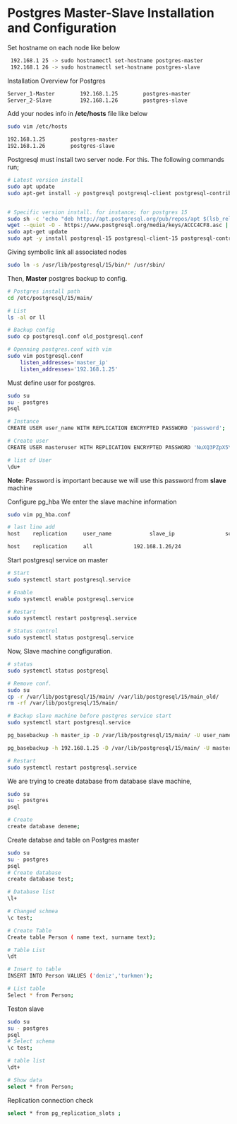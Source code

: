 # Postgres Master-Slave Installation and Configuration


Set hostname on each node like below
``` bash
 192.168.1 25 -> sudo hostnamectl set-hostname postgres-master
 192.168.1 26 -> sudo hostnamectl set-hostname postgres-slave

```

Installation Overview for Postgres
``` bash
Server_1-Master        192.168.1.25        postgres-master
Server_2-Slave         192.168.1.26        postgres-slave 

```

Add your nodes info in **/etc/hosts** file like below
``` bash
sudo vim /etc/hosts

192.168.1.25        postgres-master
192.168.1.26        postgres-slave 

```

Postgresql must install two server node. For this.
The following commands run;

``` bash
# Latest version install
sudo apt update
sudo apt-get install -y postgresql postgresql-client postgresql-contrib


# Specific version install. for instance; for postgres 15
sudo sh -c 'echo "deb http://apt.postgresql.org/pub/repos/apt $(lsb_release -cs)-pgdg main" > /etc/apt/sources.list.d/pgdg.list'
wget --quiet -O - https://www.postgresql.org/media/keys/ACCC4CF8.asc | sudo apt-key add -
sudo apt-get update
sudo apt -y install postgresql-15 postgresql-client-15 postgresql-contrib-15

```

Giving symbolic link all associated nodes
``` bash 
sudo ln -s /usr/lib/postgresql/15/bin/* /usr/sbin/

```

Then, **Master** postgres backup to config. 
``` bash
# Postgres install path 
cd /etc/postgresql/15/main/

# List
ls -al or ll

# Backup config
sudo cp postgresql.conf old_postgresql.conf

# Openning postgres.conf with vim
sudo vim postgresql.conf
    listen_addresses='master_ip'
    listen_addresses='192.168.1.25'

```

Must define user for postgres.
``` bash
sudo su
su - postgres
psql

# Instance
CREATE USER user_name WITH REPLICATION ENCRYPTED PASSWORD 'password';

# Create user
CREATE USER masteruser WITH REPLICATION ENCRYPTED PASSWORD 'NuXQ3PZpX5YR';

# list of User
\du+

```

**Note:** Password is important because we will use this password from **slave** machine

Configure pg_hba
We enter the slave machine information
``` bash
sudo vim pg_hba.conf

# last line add
host    replication     user_name            slave_ip                scram-sha-256

host    replication     all             192.168.1.26/24                 scram-sha-256

```

Start postgresql service on master
``` bash
# Start
sudo systemctl start postgresql.service

# Enable
sudo systemctl enable postgresql.service

# Restart
sudo systemctl restart postgresql.service

# Status control
sudo systemctl status postgresql.service
```





Now, Slave machine congfiguration.
``` bash
# status
sudo systemctl status postgresql

# Remove conf.
sudo su
cp -r /var/lib/postgresql/15/main/ /var/lib/postgresql/15/main_old/
rm -rf /var/lib/postgresql/15/main/

# Backup slave machine before postgres service start
sudo systemctl start postgresql.service

pg_basebackup -h master_ip -D /var/lib/postgresql/15/main/ -U user_name -P -v -R -X stream -C -S slave_name

pg_basebackup -h 192.168.1.25 -D /var/lib/postgresql/15/main/ -U masteruser -P -v -R -X stream -C -S slave1

# Restart
sudo systemctl restart postgresql.service
```

We are trying to create database from database slave machine,
``` bash
sudo su
su - postgres
psql

# Create
create database deneme;
```

Create databse and table on Postgres master
``` bash
sudo su
su - postgres
psql
# Create database
create database test;

# Database list
\l+ 

# Changed schmea
\c test; 

# Create Table
Create table Person ( name text, surname text);

# Table List
\dt 

# Insert to table
INSERT INTO Person VALUES ('deniz','turkmen');

# List table
Select * from Person;

```

Teston slave
``` bash
sudo su
su - postgres
psql
# Select schema
\c test;

# table list
\dt+

# Show data
select * from Person;
```

Replication connection check
``` bash
select * from pg_replication_slots ;

```